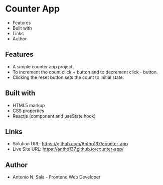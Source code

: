 # Counter App

- Features
- Built with
- Links
- Author

## Features

- A simple counter app project.
- To increment the count click + button and to decrement click - button.
- Clicking the reset button sets the count to initial state.

## Built with

- HTML5 markup 
- CSS properties
- Reactjs (component and useState hook)

## Links

- Solution URL: https://github.com/Antho137/counter-app
- Live Site URL: https://antho137.github.io/counter-app/

## Author

- Antonio N. Sala - Frontend Web Developer





